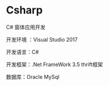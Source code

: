 # Csharp

C# 窗体应用开发

开发环境 ：Visual Studio 2017

开发语言：C#

开发框架：.Net FrameWork 3.5   thrift框架

数据库：Oracle MySql

